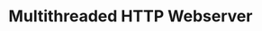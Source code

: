 ---
title: 'Multithreaded HTTP Webserver'
description: 'Supports GET and PUT requests to read and write from files over a network. Runs with a specified number of threads, and uses principles of concurrency to ensure thread safety for file access'
image:
  url: '/personal-website/images/webserver2.png'
  alt: 'Diagram of an HTTP Webserver from MDN'

stack: C
order: 6
---